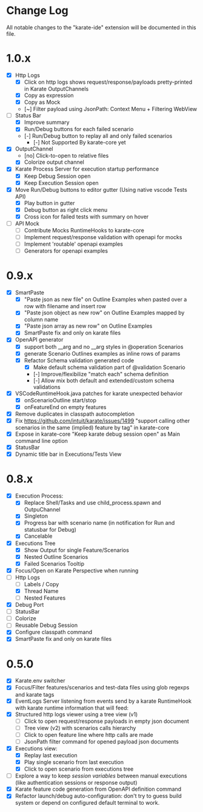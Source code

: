 # Change Log

All notable changes to the "karate-ide" extension will be documented in this file.

# 1.0.x

- [X] Http Logs
  - [X] Click on http logs shows request/response/payloads pretty-printed in Karate OutputChannels
  - [X] Copy as expression
  - [X] Copy as Mock
  - [~] Filter payload using JsonPath: Context Menu + Filtering WebView
- [ ] Status Bar
  - [X] Improve summary
  - [X] Run/Debug buttons for each failed scenario
  - [-] Run/Debug button to replay all and only failed scenarios
    - [-] Not Supported By karate-core yet
- [X] OutputChannel
  - [no] Click-to-open to relative files
  - [X] Colorize output channel
- [X] Karate Process Server for execution startup performance
  - [X] Keep Debug Session open
  - [X] Keep Execution Session open
- [X] Move Run/Debug buttons to editor gutter (Using native vscode Tests API)
  - [X] Play button in gutter
  - [X] Debug button as right click menu
  - [X] Cross icon for failed tests with summary on hover
- [ ] API Mock
  - [ ] Contribute Mocks RuntimeHooks to karate-core
  - [ ] Implement request/response validation with openapi for mocks
  - [ ] Implement 'routable' openapi examples
  - [ ] Generators for openapi examples

# 0.9.x

- [X] SmartPaste
  - [X] "Paste json as new file" on Outline Examples when pasted over a row with filename and insert row
  - [X] "Paste json object as new row" on Outline Examples mapped by column name
  - [X] "Paste json array as new row" on Outline Examples
  - [X] SmartPaste fix and only on karate files
- [x] OpenAPI generator
  - [X] support both __arg and no __arg styles in @operation Scenarios
  - [X] generate Scenario Outlines examples as inline rows of params
  - [x] Refactor Schema validation generated code
    - [X] Make default schema validation part of @validation Scenario
    - [-] Improve/flexibilize "match each" schema definition
    - [-] Allow mix both default and extended/custom schema validations
- [X] VSCodeRuntimeHook.java patches for karate unexpected behavior
  - [x] onScenarioOutline start/stop
  - [x] onFeatureEnd on empty features
- [x] Remove duplicates in classpath autocompletion
- [X] Fix https://github.com/intuit/karate/issues/1499 "support calling other scenarios in the same (implied) feature by tag" in karate-core
- [X] Expose in karate-core "Keep karate debug session open" as Main command line option
- [X] StatusBar
- [X] Dynamic title bar in Executions/Tests View

# 0.8.x

- [X] Execution Process: 
  - [x] Replace Shell/Tasks and use child_process.spawn and OutpuChannel
  - [x] Singleton
  - [x] Progress bar with scenario name (in notification for Run and statusbar for Debug)
  - [x] Cancelable
- [X] Executions Tree
  - [x] Show Output for single Feature/Scenarios
  - [x] Nested Outline Scenarios
  - [x] Failed Scenarios Tooltip
- [X] Focus/Open on Karate Perspective when running
- [ ] Http Logs
  - [ ] Labels / Copy
  - [x] Thread Name
  - [ ] Nested Features
- [X] Debug Port
- [ ] StatusBar
- [ ] Colorize
- [ ] Reusable Debug Session
- [X] Configure classpath command
- [x] SmartPaste fix and only on karate files
# 0.5.0 

- [x] Karate.env switcher
- [x] Focus/Filter features/scenarios and test-data files using glob regexps and karate tags
- [x] EventLogs Server listening from events send by a karate RuntimeHook with karate runtime information that will feed:
- [x] Structured http logs viewer using a tree view (v1)
  - [ ] Click to open request/response payloads in empty json document
  - [ ] Tree view (v2) with scenarios calls hierarchy
  - [ ] Click to open feature line where http calls are made
  - [ ] JsonPath filter command for opened payload json documents
- [x] Executions view:
  - [x] Replay last execution
  - [x] Play single scenario from last execution
  - [x] Click to open scenario from executions tree
- [ ] Explore a way to keep _session variables_ between manual executions (like authentication sessions or response output)
- [x] Karate feature code generation from OpenAPI definition command
- [x] Refactor launch/debug auto-configuration: don't try to guess build system or depend on configured default terminal to work.